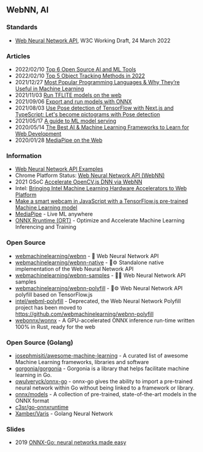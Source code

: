 ## WebNN, AI


### Standards
- [Web Neural Network API](https://www.w3.org/TR/webnn/), W3C Working Draft, 24 March 2022


### Articles
- 2022/02/10 [Top 6 Open Source AI and ML Tools](https://techgenix.com/open-source-ai-ml-tools/)
- 2022/02/10 [Top 5 Object Tracking Methods in 2022](https://www.linkedin.com/pulse/top-5-object-tracking-methods-2022-ritesh-kanjee)
- 2021/12/27 [Most Popular Programming Languages & Why They’re Useful in Machine Learning](https://neptune.ai/blog/programming-languages-machine-learning)
- 2021/11/03 [Run TFLITE models on the web](https://gilberttanner.com/blog/run-tflite-models-on-the-web)
- 2021/09/06 [Export and run models with ONNX](https://dev.to/neuml/export-and-run-models-with-onnx-fof)
- 2021/08/03 [Use Pose detection of TensorFlow with Next.js and TypeScript: Let's become pictograms with Pose detection](https://dev.to/yuikoito/tensorflow-next-js-typescript-let-s-become-pictograms-with-pose-detection-tokyo2020-17ia)
- 2021/05/17 [A guide to ML model serving](https://ubuntu.com/blog/guide-to-ml-model-serving)
- 2020/05/14 [The Best AI & Machine Learning Frameworks to Learn for Web Development](https://www.freecodecamp.org/news/best-ai-machine-learning-frameworks-for-web-development/)
- 2020/01/28 [MediaPipe on the Web](https://developers.googleblog.com/2020/01/mediapipe-on-web.html)


### Information
- [Web Neural Network API Examples](https://intel.github.io/webml-polyfill/examples/)
- Chrome Platform Status: [Web Neural Network API (WebNN)](https://chromestatus.com/feature/5738583487938560)
- 2021 GSoC [Accelerate OpenCV.js DNN via WebNN](https://summerofcode.withgoogle.com/archive/2021/projects/4779460481515520)
- Intel: [Bringing Intel Machine Learning Hardware Accelerators to Web Platform](https://www.intel.com/content/www/us/en/developer/articles/technical/machine-learning-hw-accelerators-web-platform.html)
- [Make a smart webcam in JavaScript with a TensorFlow.js pre-trained Machine Learning model](https://codelabs.developers.google.com/codelabs/tensorflowjs-object-detection#0)
- [MediaPipe](https://mediapipe.dev) - Live ML anywhere
- [ONNX Rruntime (ORT)](https://onnxruntime.ai/) - Optimize and Accelerate Machine Learning Inferencing and Training



### Open Source
- [webmachinelearning/webnn](https://github.com/webmachinelearning/webnn) - 🧠 Web Neural Network API
- [webmachinelearning/webnn-native](https://github.com/webmachinelearning/webnn-native) - 🧠⚙️ Standalone native implementation of the Web Neural Network API
- [webmachinelearning/webnn-samples](https://github.com/webmachinelearning/webnn-samples) - 🧠✨ Web Neural Network API samples
- [webmachinelearning/webnn-polyfill](https://github.com/webmachinelearning/webnn-polyfill) - 🧠⚙️ Web Neural Network API polyfill based on TensorFlow.js
- [intel/webml-polyfill](https://github.com/intel/webml-polyfill) - Deprecated, the Web Neural Network Polyfill project has been moved to https://github.com/webmachinelearning/webnn-polyfill
- [webonnx/wonnx](https://github.com/webonnx/wonnx) - A GPU-accelerated ONNX inference run-time written 100% in Rust, ready for the web



### Open Source (Golang)
- [josephmisiti/awesome-machine-learning](https://github.com/josephmisiti/awesome-machine-learning) - A curated list of awesome Machine Learning frameworks, libraries and software
- [gorgonia/gorgonia](https://github.com/gorgonia/gorgonia) - Gorgonia is a library that helps facilitate machine learning in Go.
- [owulveryck/onnx-go](https://github.com/owulveryck/onnx-go) - onnx-go gives the ability to import a pre-trained neural network within Go without being linked to a framework or library.
- [onnx/models](https://github.com/onnx/models) - A collection of pre-trained, state-of-the-art models in the ONNX format
- [c3sr/go-onnxruntime](https://github.com/c3sr/go-onnxruntime)
- [Xamber/Varis](https://github.com/Xamber/Varis) - Golang Neural Network



### Slides
- 2019 [ONNX-Go: neural networks made easy](https://speakerdeck.com/owulveryck/onnx-go-neural-networks-made-easy)



